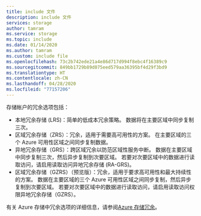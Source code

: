 ```yaml
---
title: include 文件
description: include 文件
services: storage
author: tamram
ms.service: storage
ms.topic: include
ms.date: 01/14/2020
ms.author: tamram
ms.custom: include file
ms.openlocfilehash: 73c2b742ede21a4e86d717d994f8ebc4f16389c9
ms.sourcegitcommit: 849bb1729b89d075eed579aa36395bf4d29f3bd9
ms.translationtype: HT
ms.contentlocale: zh-CN
ms.lasthandoff: 04/28/2020
ms.locfileid: "77157206"
---
```

存储帐户的冗余选项包括：

* 本地冗余存储 (LRS)：简单的低成本冗余策略。 数据将在主要区域中同步复制三次。
* 区域冗余存储（ZRS）：冗余，适用于需要高可用性的方案。 在主要区域的三个 Azure 可用性区域之间同步复制数据。
* 异地冗余存储（GRS）：跨区域冗余以防范区域性服务中断。 数据在主要区域中同步复制三次，然后异步复制到次要区域。 若要对次要区域中的数据进行读取访问，请启用读取访问异地冗余存储 (RA-GRS)。
* 区域冗余存储（GZRS）（预览版）：冗余，适用于要求高可用性和最大持续性的方案。 数据在主要区域的三个 Azure 可用性区域之间同步复制，然后异步复制到次要区域。 若要对次要区域中的数据进行读取访问，请启用读取访问权限异地冗余存储（GZRS）。

有关 Azure 存储中冗余选项的详细信息，请参阅[Azure 存储冗余](../articles/storage/common/storage-redundancy.md)。
